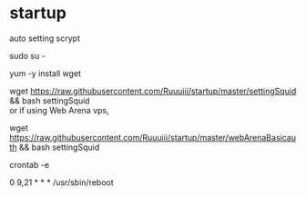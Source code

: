 # startup
auto setting scrypt 

sudo su -

yum -y install wget

wget https://raw.githubusercontent.com/Ruuuiii/startup/master/settingSquid && bash settingSquid \
or if using Web Arena vps,

wget https://raw.githubusercontent.com/Ruuuiii/startup/master/webArenaBasicauth && bash settingSquid 



crontab -e 

0 9,21 * * * /usr/sbin/reboot
